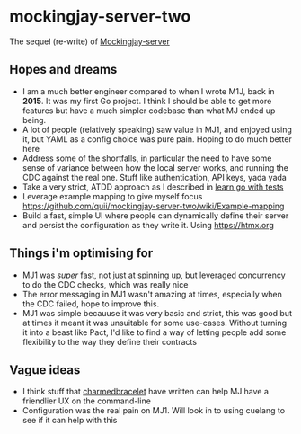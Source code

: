 # mockingjay-server-two

The sequel (re-write) of [Mockingjay-server](https://github.com/quii/mockingjay-server)

## Hopes and dreams

- I am a much better engineer compared to when I wrote M1J, back in **2015**. It was my first Go project. I think I should be able to get more features but have a much simpler codebase than what MJ ended up being. 
- A lot of people (relatively speaking) saw value in MJ1, and enjoyed using it, but YAML as a config choice was pure pain. Hoping to do much better here
- Address some of the shortfalls, in particular the need to have some sense of variance between how the local server works, and running the CDC against the real one. Stuff like authentication, API keys, yada yada
- Take a very strict, ATDD approach as I described in [learn go with tests](https://quii.gitbook.io/learn-go-with-tests/testing-fundamentals/scaling-acceptance-tests)
- Leverage example mapping to give myself focus https://github.com/quii/mockingjay-server-two/wiki/Example-mapping
- Build a fast, simple UI where people can dynamically define their server and persist the configuration as they write it. Using https://htmx.org

## Things i'm optimising for

- MJ1 was _super_ fast, not just at spinning up, but leveraged concurrency to do the CDC checks, which was really nice
- The error messaging in MJ1 wasn't amazing at times, especially when the CDC failed, hope to improve this.
- MJ1 was simple becauuse it was very basic and strict, this was good but at times it meant it was unsuitable for some use-cases. Without turning it into a beast like Pact, I'd like to find a way of letting people add some flexibility to the way they define their contracts

## Vague ideas

- I think stuff that [charmedbracelet](https://github.com/charmbracelet) have written can help MJ have a friendlier UX on the command-line
- Configuration was the real pain on MJ1. Will look in to using cuelang to see if it can help with this
